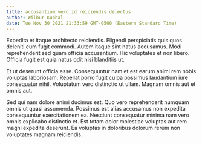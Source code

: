 ```yaml
---
title: accusantium vero id reiciendis delectus
author: Wilbur Kuphal
date: Tue Nov 30 2021 21:33:59 GMT-0500 (Eastern Standard Time)
---
```

Expedita et itaque architecto reiciendis. Eligendi perspiciatis quis quos deleniti eum fugit commodi. Autem itaque sint natus accusamus. Modi reprehenderit sed quam officia accusantium. Hic voluptates et non libero. Officia fugit est quia natus odit nisi blanditiis ut.

 Et ut deserunt officia esse. Consequuntur nam et est earum animi rem nobis voluptas laboriosam. Repellat porro fugit culpa possimus laudantium iure consequatur nihil. Voluptatum vero distinctio ut ullam. Magnam omnis aut et omnis aut.

 Sed qui nam dolore animi ducimus est. Quo vero reprehenderit numquam omnis ut quasi assumenda. Possimus est alias accusamus non expedita consequuntur exercitationem ea. Nesciunt consequatur minima nam vero omnis explicabo distinctio et. Est totam dolor molestiae voluptas aut rem magni expedita deserunt. Ea voluptas in doloribus dolorum rerum non voluptates magnam reiciendis.